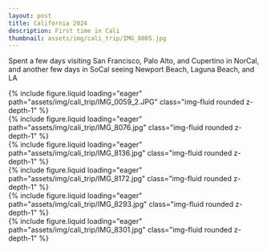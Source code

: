 ```yaml
---
layout: post
title: California 2024
description: First time in Cali
thumbnail: assets/img/cali_trip/IMG_8085.jpg
---
```

Spent a few days visiting San Francisco, Palo Alto, and Cupertino in NorCal, and another few days in SoCal seeing Newport Beach, Laguna Beach, and LA

<div class="row mt-3">
    <div class="col-sm mt-3 mt-md-0">
        {% include figure.liquid loading="eager" path="assets/img/cali_trip/IMG_0059_2.JPG" class="img-fluid rounded z-depth-1" %}
    </div>
    <div class="col-sm mt-3 mt-md-0">
        {% include figure.liquid loading="eager" path="assets/img/cali_trip/IMG_8076.jpg" class="img-fluid rounded z-depth-1" %}
    </div>
</div>

<div class="row mt-3">
    <div class="col-sm mt-3 mt-md-0">
        {% include figure.liquid loading="eager" path="assets/img/cali_trip/IMG_8136.jpg" class="img-fluid rounded z-depth-1" %}
    </div>
    <div class="col-sm mt-3 mt-md-0">
        {% include figure.liquid loading="eager" path="assets/img/cali_trip/IMG_8172.jpg" class="img-fluid rounded z-depth-1" %}
    </div>
</div>

<div class="row mt-3">
    <div class="col-sm mt-3 mt-md-0">
        {% include figure.liquid loading="eager" path="assets/img/cali_trip/IMG_8293.jpg" class="img-fluid rounded z-depth-1" %}
    </div>
</div>

<div class="row mt-3">
    <div class="col-sm mt-3 mt-md-0">
        {% include figure.liquid loading="eager" path="assets/img/cali_trip/IMG_8301.jpg" class="img-fluid rounded z-depth-1" %}
    </div>
    
</div>



